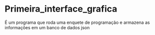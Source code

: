 # Primeira_interface_grafica
É um programa que roda uma enquete de programação e armazena as informações em um banco de dados json
